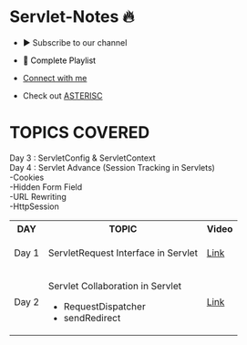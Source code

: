 # Servlet-Notes 🔥

- <a href="https://www.youtube.com/channel/UC874req7IgQzGOZ1MfTMlVA?sub_confirmation=1" title="Subscribe to Asterisc's YouTube Channel" style="background-color:#800080:#000000;text-decoration:none">▶ Subscribe to our channel </a>

- <a href="https://www.youtube.com/watch?v=Sfv22g9VZNI&list=PLuzT-U16Vgbva4BBUvKRLOzUHW6vfZ9Sk" title="Click here to access full Playlist on YouTube" style="background-color:#FFFFFF;color:#000000;text-decoration:none">📂 Complete Playlist</a>
 
<!-- href="https://github.com/kunal-kushwaha/DSA-Bootcamp-Java/tree/main/assignments" title="Click here to see Assignments related to this Course" style="background-color:#FFFFFF;color:#000000;text-decoration:none">✍️ Assignments (Solutions can be found on LeetCode itself)</a>-->

- [Connect with me](https://linktr.ee/chandrakant22)

- Check out [ASTERISC](https://linktr.ee/asterisc)

# TOPICS COVERED

<Table>

 <tr><th>DAY </th><th>TOPIC </th><th>Video</th></tr>

<tr>
 <td>
  
   Day 1
  
 </td>
 <td>
  
 ServletRequest Interface in Servlet 
 
 </td>
 <td>
  
  <a href="https://youtu.be/eLzh5XLvexI">Link</a>
  
 </td>
</tr>
 
 
 <tr>
 <td>
  
   Day 2
  
 </td>
 <td>
  
 Servlet Collaboration in Servlet
  <ul>
        <li>RequestDispatcher </li>
        <li>sendRedirect </li>
   
  </ul>
 
 </td>
 <td>
  
  <a href="https://youtu.be/eLzh5XLvexI">Link</a>
  
 </td>
</tr>
 

Day 3 : ServletConfig & ServletContext<br/>
Day 4 : Servlet Advance (Session Tracking in Servlets)<br/>
        -Cookies<br/>
        -Hidden Form Field<br/>
        -URL Rewriting<br/>
        -HttpSession<br/>
        
</Table>
